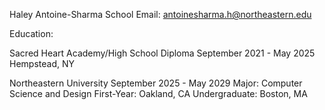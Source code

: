 
Haley Antoine-Sharma
School Email: antoinesharma.h@northeastern.edu

Education:

Sacred Heart Academy/High School Diploma
September 2021 - May 2025
Hempstead, NY 

Northeastern University
September 2025 - May 2029
Major: Computer Science and Design
First-Year: Oakland, CA
Undergraduate: Boston, MA
